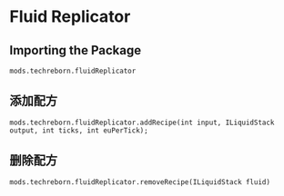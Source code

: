 # Fluid Replicator

## Importing the Package
`mods.techreborn.fluidReplicator`

## 添加配方
```zenscript
mods.techreborn.fluidReplicator.addRecipe(int input, ILiquidStack output, int ticks, int euPerTick);
```

## 删除配方
```zenscript
mods.techreborn.fluidReplicator.removeRecipe(ILiquidStack fluid)
```